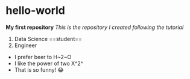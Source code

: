 # hello-world
**My first repository**
*This is the repository I created following the tutorial*
1. Data Science ==student==
2. Engineer
- I prefer beer to H~2~O
- I like the power of two X^2^
- That is so funny! :joy:
